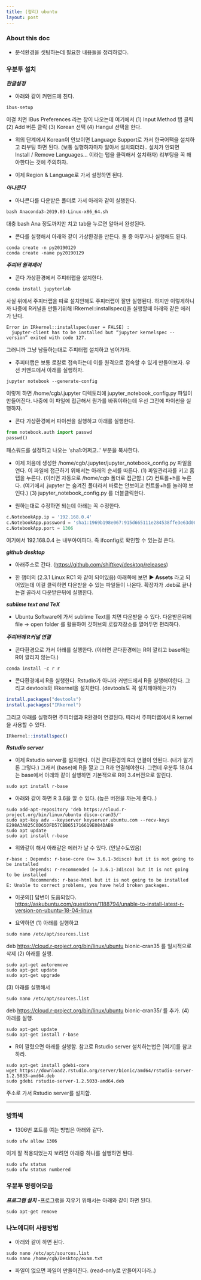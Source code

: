 ```yaml
---
title: (정리) ubuntu
layout: post 
---
```


### About this doc

- 분석환경을 셋팅하는데 필요한 내용들을 정리하였다. 

### 우분투 설치 

***한글설정***

- 아래와 같이 커맨드에 친다. 
```
ibus-setup
```
이걸 치면 IBus Preferences 라는 창이 나오는데 여기에서 (1) Input Method 탭 클릭 (2) Add 버튼 클릭 (3) Korean 선택 (4) Hangul 선택을 한다. 

- 위의 단계에서 Korean이 안보이면 Language Support로 가서 한국어팩을 설치하고 리부팅 하면 된다. (보통 실행하자마자 알아서 설치되더라.. 설치가 안되면 Install / Remove Languages... 이라는 탭을 클릭해서 설치하자) 리부팅을 꼭 해야한다는 것에 주의하자. 

- 이제 Region & Language로 가서 설정하면 된다. 

***아나콘다***

- 아나콘다를 다운받은 폴더로 가서 아래와 같이 실행한다. 
```
bash Anaconda3-2019.03-Linux-x86_64.sh
```
대충 bash Ana 정도까지만 치고 tab을 누르면 알아서 완성된다. 

- 콘다를 실행해서 아래와 같이 가상환경을 만든다. 둘 중 아무거나 실행해도 된다. 
```
conda create -n py20190129
conda create -name py20190129
```

***주피터 원격제어***

- 콘다 가상환경에서 주피터랩을 설치한다. 
```
conda install jupyterlab
```
사실 위에서 주피터랩을 따로 설치안해도 주피터랩이 잘만 실행된다. 하지만 이렇게하니까 나중에 R커널을 만들기위해 IRkernel::installspec()을 실행할때 아래와 같은 에러가 난다. 
```
Error in IRkernel::installspec(user = FALSE) : 
  jupyter-client has to be installed but “jupyter kernelspec --version” exited with code 127.
```
그러니까 그냥 남들하는대로 주피터랩 설치하고 넘어가자. 


- 주피터랩은 보통 로칼로 접속하는데 이를 원격으로 접속할 수 있게 만들어보자. 우선 커맨드에서 아래를 실행하자. 
```
jupyter notebook --generate-config
```
이렇게 하면 /home/cgb/.jupyter 디렉토리에 jupyter_notebook_config.py 파일이 만들어진다. 나중에 이 파일에 접근해서 뭔가를 바꿔야하는데 우선 그전에 파이썬을 실행하자. 

- 콘다 가상환경에서 파이썬을 실행하고 아래를 실행한다.  
```python
from notebook.auth import passwd
passwd()
```
패스워드를 설정하고 나오는 'sha1:어쩌고..' 부분을 복사한다. 


- 이제 처음에 생성한 /home/cgb/.jupyter/jupyter_notebook_config.py 파일을 연다. 
이 파일에 접근하기 위해서는 아래의 순서를 따른다. (1) 파일관리자를 키고 홈탭을 누른다. (이러면 자동으로 /home/cgb 폴더로 접근함.) (2) 컨트롤+h를 누른다. (여기에서 .jupyter 는 숨겨진 폴더라서 바로는 안보이고 컨트롤+h를 눌러야 보인다.) (3) jupyter_notebook_config.py 를 더블클릭한다. 

- 원하는대로 수정하면 되는데 아래는 꼭 수정한다. 
```python
c.NotebookApp.ip = '192.168.0.4'
c.NotebookApp.password = 'sha1:1969b198e067:915d665111e284538ffe3e63d08de9a0a4dba5e7'
c.NotebookApp.port = 1306
```
여기에서 192.168.0.4 는 내부아이피다. 즉 ifconfig로 확인할 수 있는걸 쓴다. 

***github desktop***
- 아래주소로 간다.
(https://github.com/shiftkey/desktop/releases)

- 한 챕터의 (2.3.1 Linux RC1 와 같이 되어있음) 아래쪽에 보면 **▶ Assets** 라고 되어있는데 이걸 클릭하면 다운받을 수 있는 파일들이 나온다. 확장자가 .deb로 끝나는걸 골라서 다운받은뒤에 실행한다. 


***sublime text and TeX***
- Ubuntu Software에 가서 sublime Text를 치면 다운받을 수 있다. 다운받은뒤에 file -> open folder 를 활용하여 깃허브의 로칼저장소를 열어두면 편리하다. 

***주피터에 R커널 연결*** 
- 콘다환경으로 가서 아래를 실행한다. (이러면 콘다환경에는 R이 깔리고 base에는 R이 깔리지 않는다.)
```
conda install -c r r
```

- 콘다환경에서 R을 실행한다. Rstudio가 아니라 커맨드에서 R을 실행해야한다. 그리고 devtools와 IRkernel을 설치한다. (devtools도 꼭 설치해야하는가?)
```r
install.packages("devtools")
install.packages("IRkernel")
```
그리고 아래를 실행하면 주피터랩과 R환경이 연결된다. 따라서 주피터랩에서 R kernel을 사용할 수 있다. 
```r
IRkernel::installspec()
```

***Rstudio server***
- 이제 Rstudio server를 설치한다. 이건 콘다환경의 R과 연결이 안된다. (내가 알기론 그렇다.) 그래서 (base)에 R을 깔고 그 R과 연결해야한다. 그런데 우분투 18.04는 base에서 아래와 같이 실행하면 기본적으로 R이 3.4버전으로 깔린다. 
```
sudo apt install r-base
```

- 아래와 같이 하면 R 3.6을 깔 수 있다. (높은 버전을 까는게 좋다..)
```
sudo add-apt-repository 'deb https://cloud.r-project.org/bin/linux/ubuntu disco-cran35/'
sudo apt-key adv --keyserver keyserver.ubuntu.com --recv-keys E298A3A825C0D65DFD57CBB651716619E084DAB9
sudo apt update
sudo apt install r-base
```

- 위와같이 해서 아래같은 에러가 날 수 있다. (안날수도있음)
```
r-base : Depends: r-base-core (>= 3.6.1-3disco) but it is not going to be installed
         Depends: r-recommended (= 3.6.1-3disco) but it is not going to be installed
         Recommends: r-base-html but it is not going to be installed
E: Unable to correct problems, you have held broken packages.
```

- 이곳의[] 답변이 도움되었다.
https://askubuntu.com/questions/1188794/unable-to-install-latest-r-version-on-ubuntu-18-04-linux

- 요약하면 (1) 아래를 실행하고 
```
sudo nano /etc/apt/sources.list
```
deb https://cloud.r-project.org/bin/linux/ubuntu bionic-cran35 를 일시적으로 삭제 
(2) 아래를 실행.
```
sudo apt-get autoremove
sudo apt-get update
sudo apt-get upgrade
```
(3) 아래를 실행해서 
```
sudo nano /etc/apt/sources.list
```
deb https://cloud.r-project.org/bin/linux/ubuntu bionic-cran35/ 를 추가. 
(4) 아래를 실행. 
```
sudo apt-get update
sudo apt-get install r-base 
```

- R이 깔렸으면 아래를 실행함. 참고로 Rstudio server 설치하는법은 [여기]를 참고하라. 
```
sudo apt-get install gdebi-core
wget https://download2.rstudio.org/server/bionic/amd64/rstudio-server-1.2.5033-amd64.deb
sudo gdebi rstudio-server-1.2.5033-amd64.deb
```
주소로 가서 Rstudio server를 설치함. 



*** 

### 방화벽
- 1306번 포트를 여는 방법은 아래와 같다. 
```
sudo ufw allow 1306
```
이게 잘 적용되었는지 보려면 아래중 하나를 실행하면 된다. 
```
sudo ufw status
sudo ufw status numbered
```


### 우분투 명령어모음 

***프로그램 설치***
-프로그램을 지우기 위해서는 아래와 같이 하면 된다. 
```
sudo apt-get remove 
```

### 나노에디터 사용방법

- 아래와 같이 하면 된다. 
```
sudo nano /etc/apt/sources.list
sudo nano /home/cgb/Desktop/exam.txt
```

- 파일이 없으면 파일이 만들어진다. (read-only로 만들어지더라..)



